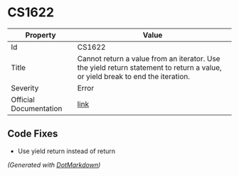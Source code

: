 # CS1622

| Property               | Value                                                                                                                            |
| ---------------------- | -------------------------------------------------------------------------------------------------------------------------------- |
| Id                     | CS1622                                                                                                                           |
| Title                  | Cannot return a value from an iterator\. Use the yield return statement to return a value, or yield break to end the iteration\. |
| Severity               | Error                                                                                                                            |
| Official Documentation | [link](http://docs.microsoft.com/en-us/dotnet/csharp/misc/cs1622)                                                                |

## Code Fixes

* Use yield return instead of return

*\(Generated with [DotMarkdown](http://github.com/JosefPihrt/DotMarkdown)\)*